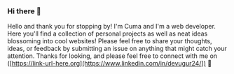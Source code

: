 ### Hi there 👋
 Hello and thank you for stopping by! I'm Cuma and I'm a web developer. Here you'll find a collection of personal projects as well as neat ideas blossoming into cool websites! Please feel free to share your thoughts, ideas, or feedback by submitting an issue on anything that might catch your attention. Thanks for looking, and please feel free to connect with me on ([https://link-url-here.org](https://www.linkedin.com/in/devugur24/]) 🌱
